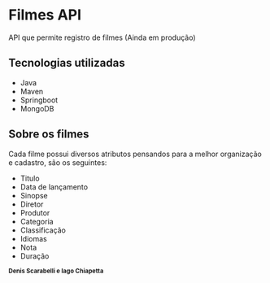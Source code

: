 # Filmes API
API que permite registro de filmes (Ainda em produção)

## Tecnologias utilizadas
 - Java
 - Maven
 - Springboot
 - MongoDB

## Sobre os filmes
Cada filme possui diversos atributos pensandos para a melhor organização e cadastro, são os seguintes:
 - Titulo
 - Data de lançamento
 - Sinopse
 - Diretor
 - Produtor
 - Categoria
 - Classificação
 - Idiomas
 - Nota
 - Duração

 <sub><b>Denis Scarabelli e </b></sub>
 <sub><b>Iago Chiapetta</b></sub>
